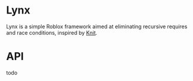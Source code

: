 # Lynx
Lynx is a simple Roblox framework aimed at eliminating recursive requires and race conditions, inspired by [Knit](https://github.com/Sleitnick/Knit).
# API
todo